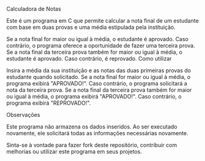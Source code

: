 Calculadora de Notas

Este é um programa em C que permite calcular a nota final de um estudante com base em duas provas e uma média estipulada pela instituição.

Se a nota final for maior ou igual à média, o estudante é aprovado. Caso contrário, o programa oferece a oportunidade de fazer uma terceira prova. Se a nota final da terceira prova também for maior ou igual à média, o estudante é aprovado. Caso contrário, é reprovado.
Como utilizar


Insira a média da sua instituição e as notas das duas primeiras provas do estudante quando solicitado.
Se a nota final for maior ou igual à média, o programa exibirá "APROVADO!". Caso contrário, o programa solicitará a nota da terceira prova. Se a nota final da terceira prova também for maior ou igual à média, o programa exibirá "APROVADO!". Caso contrário, o programa exibirá "REPROVADO!".


Observações


Este programa não armazena os dados inseridos. Ao ser executado novamente, ele solicitará todas as informações necessárias novamente.

Sinta-se à vontade para fazer fork deste repositório, contribuir com melhorias ou utilizar este programa em seus projetos.
